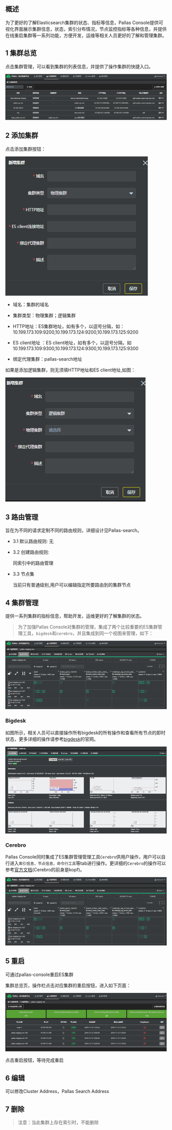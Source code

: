 ## 概述

为了更好的了解Elasticsearch集群的状态、指标等信息，Pallas Console提供可视化界面展示集群信息，状态，索引分布情况，节点监控指标等各种信息，并提供在线重启集群等一系列功能，方便开发，运维等相关人员更好的了解和管理集群。

## 1 集群总览

点击集群管理，可以看到集群的列表信息，并提供了操作集群的快捷入口。

![](image/clusteroverview.PNG)

## 2 添加集群

  点击添加集群按钮：

  ![](image/addphycluster.PNG)

  - 域名：集群的域名

  - 集群类型：物理集群；逻辑集群

  - HTTP地址：ES集群地址，如有多个，以逗号分隔，如：10.199.173.109:9200,10.199.173.124:9200,10.199.173.125:9200

  - ES client地址 ：ES client地址，如有多个，以逗号分隔，如10.199.173.109:9300,10.199.173.124:9300,10.199.173.125:9300

  - 绑定代理集群：pallas-search地址

  如果是添加逻辑集群，则无须填HTTP地址和ES client地址,如图：

![](image/addlogicluster.PNG)

## 3 路由管理

旨在为不同的请求定制不同的路由规则，详细设计见Pallas-search。

- 3.1 默认路由规则: 无
 
- 3.2 创建路由规则:

  同索引中的路由管理
  
- 3.3 节点集

  当前只有普通级别,用户可以编辑指定所要路由到的集群节点


## 4 集群管理

提供一系列集群的指标信息，帮助开发，运维更好的了解集群的状态。

> 为了加强Pallas Console对集群的管理，集成了两个比较重要的ES集群管理工具，`bigdesk`和`cerebro`，并且集成到同一个视图来管理，如下：

![](image/coverview.PNG)

### Bigdesk

如图所示，相关人员可以直接操作所有bigdesk的所有操作和查看所有节点的即时状态，更多详细的操作请参考[bigdesk](https://github.com/hlstudio/bigdesk)的官网。

![](image/bigdesk.png)

### Cerebro

Pallas Console同时集成了ES集群管理管理工具`Cerebro`供用户操作，用户可以自行进入`索引信息，节点信息，命令行工具`等tab进行操作。更详细的`Cerebro`的操作可以参考[官方文档](https://github.com/lmenezes/elasticsearch-kopf)(Cerebro的前身是kopf)。

![](image/coverview.PNG)

## 5 重启

可通过pallas-console重启ES集群

集群总览页，操作栏点击对应集群的重启按钮，进入如下页面：

![](image/clusterRestart.PNG)

点击重启按钮，等待完成重启

## 6 编辑

可以修改Cluster Address，Pallas Search Address

## 7 删除

> 注意：当此集群上存在索引时，不能删除 